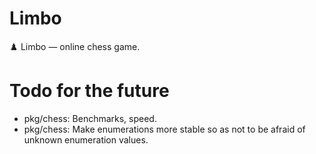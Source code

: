 # Limbo

♟️ Limbo — online chess game.

# Todo for the future

- pkg/chess: Benchmarks, speed.
- pkg/chess: Make enumerations more stable so as not to be afraid of unknown enumeration values.
